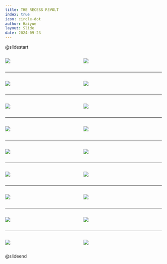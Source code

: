 ```yaml
---
title: THE RECESS REVOLT
index: true
icon: circle-dot
author: Haiyue
layout: Slide
date: 2024-09-23
---
```

 
@slidestart

<div style="display:flex">
<div style="flex:1">

![](/reading/english/Level-U/THE%20RECESS%20REVOLT/001.webp)
</div>
<div style="flex:1">

![](/reading/english/Level-U/THE%20RECESS%20REVOLT/002.webp)
</div>
</div>

---

<div style="display:flex">
<div style="flex:1">

![](/reading/english/Level-U/THE%20RECESS%20REVOLT/003.webp)
</div>
<div style="flex:1">

![](/reading/english/Level-U/THE%20RECESS%20REVOLT/004.webp)
</div>
</div>

---

<div style="display:flex">
<div style="flex:1">

![](/reading/english/Level-U/THE%20RECESS%20REVOLT/005.webp)
</div>
<div style="flex:1">

![](/reading/english/Level-U/THE%20RECESS%20REVOLT/006.webp)
</div>
</div>

---

<div style="display:flex">
<div style="flex:1">

![](/reading/english/Level-U/THE%20RECESS%20REVOLT/007.webp)
</div>
<div style="flex:1">

![](/reading/english/Level-U/THE%20RECESS%20REVOLT/008.webp)
</div>
</div>

---

<div style="display:flex">
<div style="flex:1">

![](/reading/english/Level-U/THE%20RECESS%20REVOLT/009.webp)
</div>
<div style="flex:1">

![](/reading/english/Level-U/THE%20RECESS%20REVOLT/010.webp)
</div>
</div>

---

<div style="display:flex">
<div style="flex:1">

![](/reading/english/Level-U/THE%20RECESS%20REVOLT/011.webp)
</div>
<div style="flex:1">

![](/reading/english/Level-U/THE%20RECESS%20REVOLT/012.webp)
</div>
</div>

---

<div style="display:flex">
<div style="flex:1">

![](/reading/english/Level-U/THE%20RECESS%20REVOLT/013.webp)
</div>
<div style="flex:1">

![](/reading/english/Level-U/THE%20RECESS%20REVOLT/014.webp)
</div>
</div>

---

<div style="display:flex">
<div style="flex:1">

![](/reading/english/Level-U/THE%20RECESS%20REVOLT/015.webp)
</div>
<div style="flex:1">

![](/reading/english/Level-U/THE%20RECESS%20REVOLT/016.webp)
</div>
</div>

---

<div style="display:flex">
<div style="flex:1">

![](/reading/english/Level-U/THE%20RECESS%20REVOLT/017.webp)
</div>
<div style="flex:1">

![](/reading/english/Level-U/THE%20RECESS%20REVOLT/018.webp)
</div>
</div>

@slideend
